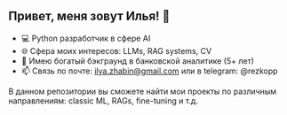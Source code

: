 ## Привет, меня зовут Илья! 👋

- 💻 Python разработчик в сфере AI
- 🌐 Сфера моих интересов: LLMs, RAG systems, CV
- 💼 Имею богатый бэкграунд в банковской аналитике (5+ лет)
- 📫 Связь по почте: ilya.zhabin@gmail.com или в telegram: @rezkopp

В данном репозитории вы сможете найти мои проекты по различным направлениям: classic ML, RAGs, fine-tuning и т.д.

